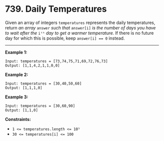 # 739. Daily Temperatures

Given an array of integers `temperatures` represents the daily temperatures, 
return *an array* `answer` *such that* `answer[i]` *is the number of days you have to wait after the* `iᵗʰ` *day to get a warmer temperature.* 
If there is no future day for which this is possible, keep `answer[i] == 0` instead.


---
**Example 1:**

```
Input: temperatures = [73,74,75,71,69,72,76,73]
Output: [1,1,4,2,1,1,0,0]
```

**Example 2:**

```
Input: temperatures = [30,40,50,60]
Output: [1,1,1,0]
```

**Example 3:**

```
Input: temperatures = [30,60,90]
Output: [1,1,0]
```

**Constraints:**

* `1 <= temperatures.length <= 10⁵`
* `30 <= temperatures[i] <= 100`
